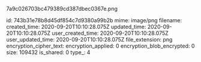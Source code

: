 7a9c026703bc479389cd387dbec0367e.png

id: 743b31e78b8d45df854c7d9380a99b2b
mime: image/png
filename: 
created_time: 2020-09-20T10:10:28.075Z
updated_time: 2020-09-20T10:10:28.075Z
user_created_time: 2020-09-20T10:10:28.075Z
user_updated_time: 2020-09-20T10:10:28.075Z
file_extension: png
encryption_cipher_text: 
encryption_applied: 0
encryption_blob_encrypted: 0
size: 109432
is_shared: 0
type_: 4